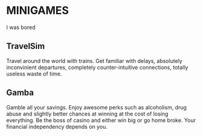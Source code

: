 # MINIGAMES
I was bored

## TravelSim 
Travel around the world with trains. Get familiar with delays, absolutely inconvinient departures, completely counter-intuitive connections, totally useless waste of time.

## Gamba
Gamble all your savings. Enjoy awesome perks such as alcoholism, drug abuse and slightly better chances at winning at the cost of losing everything. Be the boss of casino and either win big or go home broke. Your financial independency depends on you.
